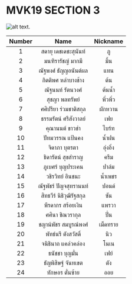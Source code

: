 # MVK19 SECTION 3 

![alt text](https://media.discordapp.net/attachments/912387569067634719/912394378553749554/IMG_9854.jpg?width=744&height=499).

Number | Name | Nickname |
:-----: | :-----: | :-----:
1 | สดายุ เดชเดชะสุนันท์ | ภู
2 | มนฑิรารัชญ์ มากมี | มิ้น
3 | ณัฐพงศ์ ธัญญอนันต์ผล | แทน
4 | กิตติพศ หลำบางช้าง | ต้น
5 | ณัฐนนท์ รัตนวงศ์ | ต้นน้ำ
6 | สุชญา พลทรัพย์ | พิ่วพิ่ว
7 | ศศิปรียา ร่วมชาติสกุล | ผักหวาน
8 | ธรรมรัตน์ ศรีสังวาลย์ | เฟย
9 | คุณานนต์ ขาวขำ | ไบร์ท
10 | ปัทมวรรณ แป้นคง | น้ำฝน
11 | จิดาภา บุตรตา | อุ๋งอิ๋ง
12| ธิดารัตน์ สุขสำราญ | ครีม
13 | ภูเบศร์ บุญประเคน | ปาล์ม
14 | วชิรวิทย์ อินชนะ | น้ำเพชร
15 | ณัฐพัชร์ ปัญจสุทรานนท์ | ปอนด์
16 | สิทธวีร์ นิธิวุฒิรัฐสกุล | ซัน
17 | พีรดากร สร้อยเงิน | แพรวา
18 | ศศินา ชิณวรากุล | ปิ่น
19 | ชญาน์พัชร สมบูรณ์พงศ์ | เม็ดทราย
20 | พัทธ์นรี ตังสวัสดิ์ | นิว
21 | จนิธินาถ แคล่วคล่อง | โนเน
22 | ธนัชชา บุญมั่น | เฟย์
23 | ธัญพิสิษฐ์ จันทเขต | ตัง
24 | ทักษอร ตั๋นซ้าย | ออย


